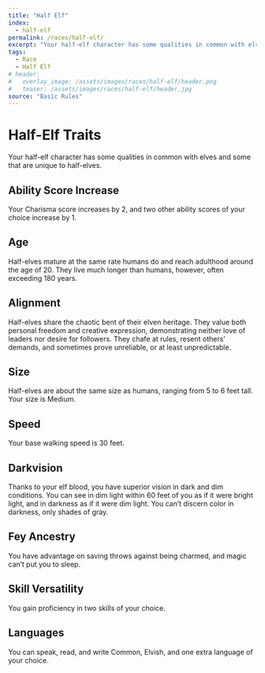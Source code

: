 ```yaml
---
title: "Half Elf"
index:
  - half-elf
permalink: /races/half-elf/
excerpt: "Your half-elf character has some qualities in common with elves and some that are unique to half-elves."
tags:
  - Race
  - Half Elf
# header:
#   overlay_image: /assets/images/races/half-elf/header.png
#   teaser: /assets/images/races/half-elf/header.jpg
source: "Basic Rules"
---
```


# Half-Elf Traits
Your half-elf character has some qualities in common with elves and some that are unique to half-elves.

## Ability Score Increase
Your Charisma score increases by 2, and two other ability scores of your choice increase by 1.

## Age
Half-elves mature at the same rate humans do and reach adulthood around the age of 20. They live much longer than humans, however, often exceeding 180 years.

## Alignment
Half-elves share the chaotic bent of their elven heritage. They value both personal freedom and creative expression, demonstrating neither love of leaders nor desire for followers. They chafe at rules, resent others’ demands, and sometimes prove unreliable, or at least unpredictable.

## Size
Half-elves are about the same size as humans, ranging from 5 to 6 feet tall. Your size is Medium.

## Speed
Your base walking speed is 30 feet.

## Darkvision
Thanks to your elf blood, you have superior vision in dark and dim conditions. You can see in dim light within 60 feet of you as if it were bright light, and in darkness as if it were dim light. You can’t discern color in darkness, only shades of gray.

## Fey Ancestry
You have advantage on saving throws against being charmed, and magic can’t put you to sleep.

## Skill Versatility
You gain proficiency in two skills of your choice.

## Languages
You can speak, read, and write Common, Elvish, and one extra language of your choice.